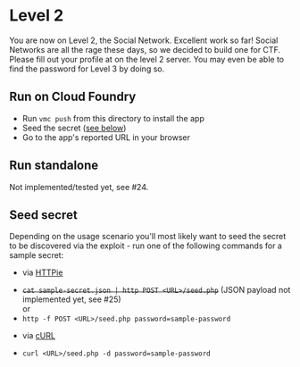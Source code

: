# Level 2

You are now on Level 2, the Social Network. Excellent work so far!
Social Networks are all the rage these days, so we decided to build
one for CTF. Please fill out your profile at on the level 2 server.
You may even be able to find the password for Level 3 by doing so.

## Run on Cloud Foundry

- Run `vmc push` from this directory to install the app
- Seed the secret ([see below](#seed-secret))
- Go to the app's reported URL in your browser

## Run standalone

Not implemented/tested yet, see #24.

## Seed secret

Depending on the usage scenario you'll most likely want to seed the secret to be 
discovered via the exploit - run one of the following commands for a sample secret:

* via [HTTPie](https://github.com/jkbr/httpie)
 - ~~`cat sample-secret.json | http POST <URL>/seed.php`~~ (JSON payload not implemented yet, see #25)  
or
 - `http -f POST <URL>/seed.php password=sample-password`

* via [cURL](http://curl.haxx.se/)
 - `curl <URL>/seed.php -d password=sample-password`
